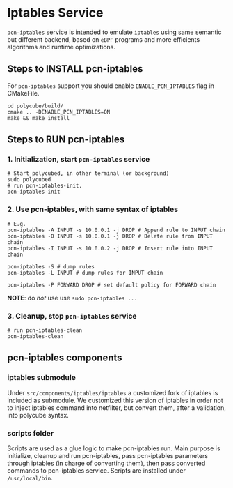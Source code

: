 # Iptables Service
`pcn-iptables` service is intended to emulate `iptables` using same semantic but different backend, based on `eBPF` programs and more efficients algorithms and runtime optimizations.

## Steps to INSTALL pcn-iptables

For `pcn-iptables` support you should enable `ENABLE_PCN_IPTABLES` flag in CMakeFile.
```
cd polycube/build/
cmake .. -DENABLE_PCN_IPTABLES=ON
make && make install
```

## Steps to RUN pcn-iptables

### 1. Initialization, start `pcn-iptables` service

```
# Start polycubed, in other terminal (or background)
sudo polycubed
# run pcn-iptables-init.
pcn-iptables-init
```

### 2. Use pcn-iptables, with same syntax of iptables
```
# E.g.
pcn-iptables -A INPUT -s 10.0.0.1 -j DROP # Append rule to INPUT chain
pcn-iptables -D INPUT -s 10.0.0.1 -j DROP # Delete rule from INPUT chain
pcn-iptables -I INPUT -s 10.0.0.2 -j DROP # Insert rule into INPUT chain

pcn-iptables -S # dump rules
pcn-iptables -L INPUT # dump rules for INPUT chain

pcn-iptables -P FORWARD DROP # set default policy for FORWARD chain
```

**NOTE**: do _not_ use use `sudo pcn-iptables ...`

### 3. Cleanup, stop `pcn-iptables` service

```
# run pcn-iptables-clean
pcn-iptables-clean
```


## pcn-iptables components

### iptables submodule

Under `src/components/iptables/iptables` a customized fork of iptables is included as submodule.
We customized this version of iptables in order not to inject iptables command into netfilter, but convert them, after a validation, into polycube syntax.

### scripts folder

Scripts are used as a glue logic to make pcn-iptables run. Main purpose is initialize, cleanup and run pcn-iptables, pass pcn-iptables parameters through iptables (in charge of converting them), then pass converted commands to pcn-iptables service.
Scripts are installed under `/usr/local/bin`.
